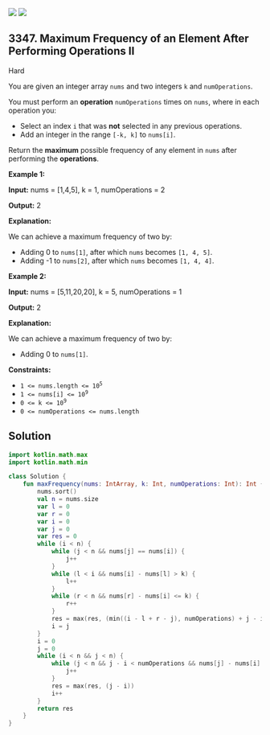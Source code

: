 [![](https://img.shields.io/github/stars/javadev/LeetCode-in-Kotlin?label=Stars&style=flat-square)](https://github.com/javadev/LeetCode-in-Kotlin)
[![](https://img.shields.io/github/forks/javadev/LeetCode-in-Kotlin?label=Fork%20me%20on%20GitHub%20&style=flat-square)](https://github.com/javadev/LeetCode-in-Kotlin/fork)

## 3347\. Maximum Frequency of an Element After Performing Operations II

Hard

You are given an integer array `nums` and two integers `k` and `numOperations`.

You must perform an **operation** `numOperations` times on `nums`, where in each operation you:

*   Select an index `i` that was **not** selected in any previous operations.
*   Add an integer in the range `[-k, k]` to `nums[i]`.

Return the **maximum** possible frequency of any element in `nums` after performing the **operations**.

**Example 1:**

**Input:** nums = [1,4,5], k = 1, numOperations = 2

**Output:** 2

**Explanation:**

We can achieve a maximum frequency of two by:

*   Adding 0 to `nums[1]`, after which `nums` becomes `[1, 4, 5]`.
*   Adding -1 to `nums[2]`, after which `nums` becomes `[1, 4, 4]`.

**Example 2:**

**Input:** nums = [5,11,20,20], k = 5, numOperations = 1

**Output:** 2

**Explanation:**

We can achieve a maximum frequency of two by:

*   Adding 0 to `nums[1]`.

**Constraints:**

*   <code>1 <= nums.length <= 10<sup>5</sup></code>
*   <code>1 <= nums[i] <= 10<sup>9</sup></code>
*   <code>0 <= k <= 10<sup>9</sup></code>
*   `0 <= numOperations <= nums.length`

## Solution

```kotlin
import kotlin.math.max
import kotlin.math.min

class Solution {
    fun maxFrequency(nums: IntArray, k: Int, numOperations: Int): Int {
        nums.sort()
        val n = nums.size
        var l = 0
        var r = 0
        var i = 0
        var j = 0
        var res = 0
        while (i < n) {
            while (j < n && nums[j] == nums[i]) {
                j++
            }
            while (l < i && nums[i] - nums[l] > k) {
                l++
            }
            while (r < n && nums[r] - nums[i] <= k) {
                r++
            }
            res = max(res, (min((i - l + r - j), numOperations) + j - i))
            i = j
        }
        i = 0
        j = 0
        while (i < n && j < n) {
            while (j < n && j - i < numOperations && nums[j] - nums[i] <= k * 2) {
                j++
            }
            res = max(res, (j - i))
            i++
        }
        return res
    }
}
```